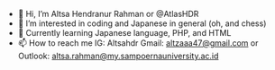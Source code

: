 - 👋 Hi, I’m Altsa Hendranur Rahman or @AtlasHDR
- 👀 I’m interested in coding and Japanese in general (oh, and chess)
- 🌱 Currently learning Japanese language, PHP, and HTML
- 📫 How to reach me IG: Altsahdr Gmail: altzaaa47@gmail.com or Outlook: altsa.rahman@my.sampoernauniversity.ac.id

<!---
AtlasHDR/AtlasHDR is a ✨ special ✨ repository because its `README.md` (this file) appears on your GitHub profile.
You can click the Preview link to take a look at your changes.
--->
